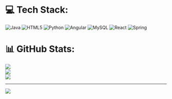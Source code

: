 
# 💻 Tech Stack:
![Java](https://img.shields.io/badge/java-%23ED8B00.svg?style=for-the-badge&logo=openjdk&logoColor=white) ![HTML5](https://img.shields.io/badge/html5-%23E34F26.svg?style=for-the-badge&logo=html5&logoColor=white) ![Python](https://img.shields.io/badge/python-3670A0?style=for-the-badge&logo=python&logoColor=ffdd54) ![Angular](https://img.shields.io/badge/angular-%23DD0031.svg?style=for-the-badge&logo=angular&logoColor=white) ![MySQL](https://img.shields.io/badge/mysql-4479A1.svg?style=for-the-badge&logo=mysql&logoColor=white) ![React](https://img.shields.io/badge/react-%2320232a.svg?style=for-the-badge&logo=react&logoColor=%2361DAFB) ![Spring](https://img.shields.io/badge/spring-%236DB33F.svg?style=for-the-badge&logo=spring&logoColor=white)
# 📊 GitHub Stats:
![](https://github-readme-stats.vercel.app/api?username=IdkPixel&theme=dark&hide_border=false&include_all_commits=false&count_private=false)<br/>
![](https://nirzak-streak-stats.vercel.app/?user=IdkPixel&theme=dark&hide_border=false)<br/>
![](https://github-readme-stats.vercel.app/api/top-langs/?username=IdkPixel&theme=dark&hide_border=false&include_all_commits=false&count_private=false&layout=compact)

---
[![](https://visitcount.itsvg.in/api?id=IdkPixel&icon=0&color=0)](https://visitcount.itsvg.in)

<!-- Proudly created with GPRM ( https://gprm.itsvg.in ) -->
